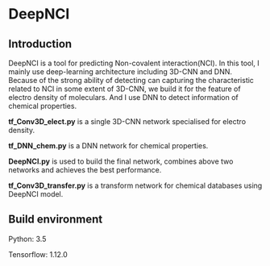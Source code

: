 # DeepNCI

## Introduction

 DeepNCI is a tool for predicting Non-covalent interaction(NCI). In this tool, I mainly use deep-learning architecture including 3D-CNN and DNN. Because of the strong ability of detecting can capturing the characteristic related to NCI in some extent of 3D-CNN, we build it for the feature of electro density of moleculars. And I use DNN to detect information of chemical properties.

**tf_Conv3D_elect.py** is a single 3D-CNN network specialised for electro density. 

**tf_DNN_chem.py** is a DNN network for chemical properties. 

**DeepNCI.py** is used to build the final network, combines above two networks and achieves the best performance.

**tf_Conv3D_transfer.py** is a transform network for chemical databases using DeepNCI model.
 
## Build environment

Python: 3.5

Tensorflow: 1.12.0



